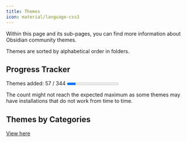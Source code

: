 ```yaml
---
title: Themes
icon: material/language-css3
---
```


Within this page and its sub-pages, you can find more information about Obsidian
community themes.

Themes are sorted by alphabetical order in folders.

## Progress Tracker

<p>
    Themes added: 57 / 344
    <progress value="57" max="344"/>
</p>

The count might not reach the expected maximum as some themes may have
installations that do not work from time to time.

## Themes by Categories

[View here](./categories.md)

